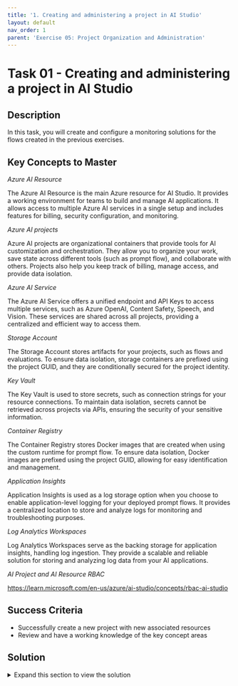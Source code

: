 ```yaml
---
title: '1. Creating and administering a project in AI Studio'
layout: default
nav_order: 1
parent: 'Exercise 05: Project Organization and Administration'
---
```


# Task 01 - Creating and administering a project in AI Studio

## Description

In this task, you will create and configure a monitoring solutions for the flows created in the previous exercises.

## Key Concepts to Master

*Azure AI Resource*  
   
The Azure AI Resource is the main Azure resource for AI Studio. It provides a working environment for teams to build and manage AI applications. It allows access to multiple Azure AI services in a single setup and includes features for billing, security configuration, and monitoring.  
   
*Azure AI projects*  
   
Azure AI projects are organizational containers that provide tools for AI customization and orchestration. They allow you to organize your work, save state across different tools (such as prompt flow), and collaborate with others. Projects also help you keep track of billing, manage access, and provide data isolation.  
   
*Azure AI Service*  
   
The Azure AI Service offers a unified endpoint and API Keys to access multiple services, such as Azure OpenAI, Content Safety, Speech, and Vision. These services are shared across all projects, providing a centralized and efficient way to access them.  
   
*Storage Account*  
   
The Storage Account stores artifacts for your projects, such as flows and evaluations. To ensure data isolation, storage containers are prefixed using the project GUID, and they are conditionally secured for the project identity.  
   
*Key Vault*  
   
The Key Vault is used to store secrets, such as connection strings for your resource connections. To maintain data isolation, secrets cannot be retrieved across projects via APIs, ensuring the security of your sensitive information.  
   
*Container Registry*  
   
The Container Registry stores Docker images that are created when using the custom runtime for prompt flow. To ensure data isolation, Docker images are prefixed using the project GUID, allowing for easy identification and management.  
   
*Application Insights*  
   
Application Insights is used as a log storage option when you choose to enable application-level logging for your deployed prompt flows. It provides a centralized location to store and analyze logs for monitoring and troubleshooting purposes.  
   
*Log Analytics Workspaces*  
   
Log Analytics Workspaces serve as the backing storage for application insights, handling log ingestion. They provide a scalable and reliable solution for storing and analyzing log data from your AI applications.

*AI Project and AI Resource RBAC*

https://learn.microsoft.com/en-us/azure/ai-studio/concepts/rbac-ai-studio

## Success Criteria

* Successfully create a new project with new associated resources
* Review and have a working knowledge of the key concept areas

## Solution

<details markdown="block">
<summary>Expand this section to view the solution</summary>

##### 1) Create a new Project and Resource Hub

1. Create a new AI Project and Resource, and explore each in AI Studio. (See the first exercise if you have issues)

*AI Resource*  
   
![LLMOps Workshop](images/lab5grab1.png)
   
*AI Project*   
  
![LLMOps Workshop](images/lab5grab2.png)

2. Evaluate all the accessable options for each step and try to determine how you could configure it differently and what impact that would make on the flows.

3. Consider choosing and testing different models as well. GPT-4o (omni) has multi-modal capablities. How could you take advantage of those?

</details>

